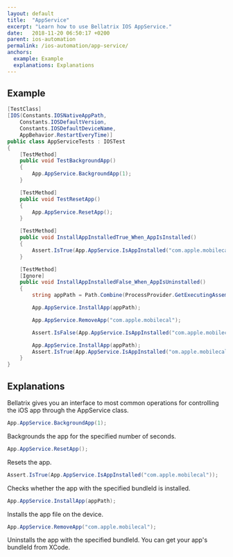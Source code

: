 ```yaml
---
layout: default
title:  "AppService"
excerpt: "Learn how to use Bellatrix IOS AppService."
date:   2018-11-20 06:50:17 +0200
parent: ios-automation
permalink: /ios-automation/app-service/
anchors:
  example: Example
  explanations: Explanations
---
```

Example
-------
```csharp
[TestClass]
[IOS(Constants.IOSNativeAppPath,
    Constants.IOSDefaultVersion,
    Constants.IOSDefaultDeviceName,
    AppBehavior.RestartEveryTime)]
public class AppServiceTests : IOSTest
{
    [TestMethod]
    public void TestBackgroundApp()
    {
        App.AppService.BackgroundApp(1);
    }

    [TestMethod]
    public void TestResetApp()
    {
        App.AppService.ResetApp();
    }

    [TestMethod]
    public void InstallAppInstalledTrue_When_AppIsInstalled()
    {
        Assert.IsTrue(App.AppService.IsAppInstalled("com.apple.mobilecal"));
    }

    [TestMethod]
    [Ignore]
    public void InstallAppInstalledFalse_When_AppIsUninstalled()
    {
        string appPath = Path.Combine(ProcessProvider.GetExecutingAssemblyFolder(), "Demos/TestApp.app.zip");

        App.AppService.InstallApp(appPath);

        App.AppService.RemoveApp("com.apple.mobilecal");

        Assert.IsFalse(App.AppService.IsAppInstalled("com.apple.mobilecal"));

        App.AppService.InstallApp(appPath);
        Assert.IsTrue(App.AppService.IsAppInstalled("om.apple.mobilecal"));
    }
}
```

Explanations
------------
Bellatrix gives you an interface to most common operations for controlling the iOS app through the AppService class.
```csharp
App.AppService.BackgroundApp(1);
```
Backgrounds the app for the specified number of seconds.
```csharp
App.AppService.ResetApp();
```
Resets the app.
```csharp
Assert.IsTrue(App.AppService.IsAppInstalled("com.apple.mobilecal"));
```
Checks whether the app with the specified bundleId is installed.
```csharp
App.AppService.InstallApp(appPath);
```
Installs the app file on the device.
```csharp
App.AppService.RemoveApp("com.apple.mobilecal");
```
Uninstalls the app with the specified bundleId. You can get your app's bundleId from XCode.